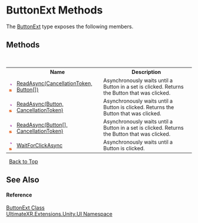 # ButtonExt Methods
 

The <a href="T_UltimateXR_Extensions_Unity_UI_ButtonExt">ButtonExt</a> type exposes the following members.


## Methods
&nbsp;<table><tr><th></th><th>Name</th><th>Description</th></tr><tr><td>![Public method](media/pubmethod.gif "Public method")![Static member](media/static.gif "Static member")</td><td><a href="M_UltimateXR_Extensions_Unity_UI_ButtonExt_ReadAsync">ReadAsync(CancellationToken, Button[])</a></td><td>
Asynchronously waits until a Button in a set is clicked. Returns the Button that was clicked.</td></tr><tr><td>![Public method](media/pubmethod.gif "Public method")![Static member](media/static.gif "Static member")</td><td><a href="M_UltimateXR_Extensions_Unity_UI_ButtonExt_ReadAsync_1">ReadAsync(Button, CancellationToken)</a></td><td>
Asynchronously waits until a Button is clicked. Returns the Button that was clicked.</td></tr><tr><td>![Public method](media/pubmethod.gif "Public method")![Static member](media/static.gif "Static member")</td><td><a href="M_UltimateXR_Extensions_Unity_UI_ButtonExt_ReadAsync_2">ReadAsync(Button[], CancellationToken)</a></td><td>
Asynchronously waits until a Button in a set is clicked. Returns the Button that was clicked.</td></tr><tr><td>![Public method](media/pubmethod.gif "Public method")![Static member](media/static.gif "Static member")</td><td><a href="M_UltimateXR_Extensions_Unity_UI_ButtonExt_WaitForClickAsync">WaitForClickAsync</a></td><td>
Asynchronously waits until a Button is clicked.</td></tr></table>&nbsp;
<a href="#buttonext-methods">Back to Top</a>

## See Also


#### Reference
<a href="T_UltimateXR_Extensions_Unity_UI_ButtonExt">ButtonExt Class</a><br /><a href="N_UltimateXR_Extensions_Unity_UI">UltimateXR.Extensions.Unity.UI Namespace</a><br />